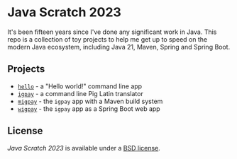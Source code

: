# Java Scratch 2023

It's been fifteen years since I've done any significant work in Java.  This 
repo is a collection of toy projects to help me get up to speed on the modern
Java ecosystem, including Java 21, Maven, Spring and Spring Boot.

## Projects

- [`hello`](./hello) - a "Hello world!" command line app
- [`igpay`](./igpay) - a command line Pig Latin translator
- [`migpay`](./migpay) - the `igpay` app with a Maven build system
- [`wigpay`](./wigpay) - the `igpay` app as a Spring Boot web app

## License

_Java Scratch 2023_ is available under a [BSD license][40].

[40]: ./LICENSE


